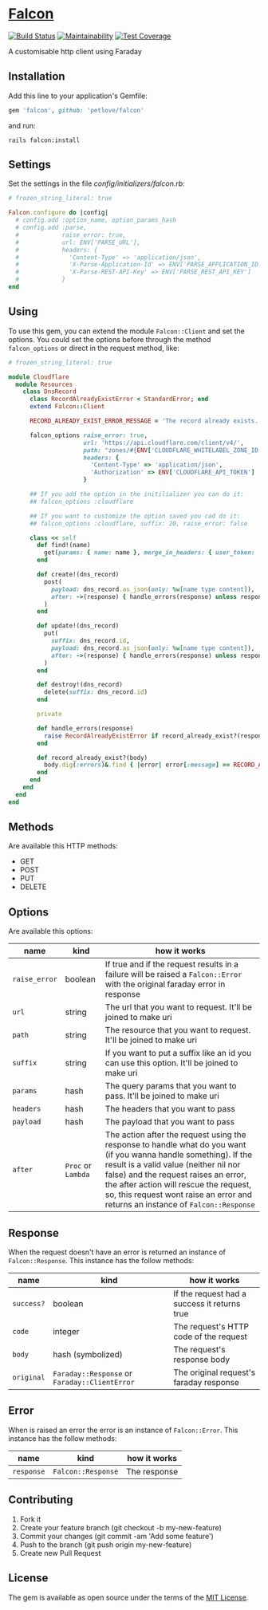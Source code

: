 # [Falcon][gem_page]

[![Build Status][travis_status_image]][travis_page]
[![Maintainability][code_climate_maintainability_image]][code_climate_maintainability_page]
[![Test Coverage][code_climate_test_coverage_image]][code_climate_test_coverage_page]

A customisable http client using Faraday

## Installation

Add this line to your application's Gemfile:

```ruby
gem 'falcon', github: 'petlove/falcon'
```

and run:

```
rails falcon:install
```

## Settings
Set the settings in the file _config/initializers/falcon.rb_:

```ruby
# frozen_string_literal: true

Falcon.configure do |config|
  # config.add :option_name, option_params_hash
  # config.add :parse,
  #            raise_error: true,
  #            url: ENV['PARSE_URL'],
  #            headers: {
  #              'Content-Type' => 'application/json',
  #              'X-Parse-Application-Id' => ENV['PARSE_APPLICATION_ID'],
  #              'X-Parse-REST-API-Key' => ENV['PARSE_REST_API_KEY']
  #            }
end
```

## Using

To use this gem, you can extend the module `Falcon::Client` and set the options. You could set the options before through the method `falcon_options` or direct in the request method, like:

```ruby
# frozen_string_literal: true

module Cloudflare
  module Resources
    class DnsRecord
      class RecordAlreadyExistError < StandardError; end
      extend Falcon::Client

      RECORD_ALREADY_EXIST_ERROR_MESSAGE = 'The record already exists.'

      falcon_options raise_error: true,
                     url: 'https://api.cloudflare.com/client/v4/',
                     path: "zones/#{ENV['CLOUDFLARE_WHITELABEL_ZONE_ID']}/dns_records",
                     headers: {
                       'Content-Type' => 'application/json',
                       'Authorization' => ENV['CLOUDFLARE_API_TOKEN']
                     }

      ## If you add the option in the initilializer you can do it:
      ## falcon_options :cloudflare

      ## If you want to customize the option saved you cad do it:
      ## falcon_options :cloudflare, suffix: 20, raise_error: false

      class << self
        def find!(name)
          get(params: { name: name }, merge_in_headers: { user_token: 'blablabla' })
        end

        def create!(dns_record)
          post(
            payload: dns_record.as_json(only: %w[name type content]),
            after: ->(response) { handle_errors(response) unless response.success? }
          )
        end

        def update!(dns_record)
          put(
            suffix: dns_record.id,
            payload: dns_record.as_json(only: %w[name type content]),
            after: ->(response) { handle_errors(response) unless response.success? }
          )
        end

        def destroy!(dns_record)
          delete(suffix: dns_record.id)
        end

        private

        def handle_errors(response)
          raise RecordAlreadyExistError if record_already_exist?(response.body)
        end

        def record_already_exist?(body)
          body.dig(:errors)&.find { |error| error[:message] == RECORD_ALREADY_EXIST_ERROR_MESSAGE }
        end
      end
    end
  end
end
```

## Methods

Are available this HTTP methods:
* GET
* POST
* PUT
* DELETE

## Options

Are available this options:

| name | kind | how it works |
|------|------|--------------|
| `raise_error` | boolean | If true and if the request results in a failure will be raised a `Falcon::Error` with the original faraday error in response |
| `url` | string | The url that you want to request. It'll be joined to make uri |
| `path` | string | The resource that you want to request. It'll be joined to make uri |
| `suffix` | string | If you want to put a suffix like an id you can use this option. It'll be joined to make uri |
| `params` | hash | The query params that you want to pass. It'll be joined to make uri |
| `headers` | hash | The headers that you want to pass |
| `payload` | hash | The payload that you want to pass |
| `after` | `Proc` or `Lambda` | The action after the request using the response to handle what do you want (if you wanna handle something). If the result is a valid value (neither nil nor false) and the request raises an error, the after action will rescue the request, so, this request wont raise an error and returns an instance of `Falcon::Response` |

## Response

When the request doesn't have an error is returned an instance of `Falcon::Response`. This instance has the follow methods:

| name | kind | how it works |
|------|------|--------------|
| `success?` | boolean | If the request had a success it returns true |
| `code` | integer | The request's HTTP code of the request |
| `body` | hash (symbolized) | The request's response body |
| `original` | `Faraday::Response` or `Faraday::ClientError` | The original request's faraday response |

## Error

When is raised an error the error is an instance of `Falcon::Error`. This instance has the follow methods:

| name | kind | how it works |
|------|------|--------------|
| `response` | `Falcon::Response` | The response |

## Contributing

1. Fork it
2. Create your feature branch (git checkout -b my-new-feature)
3. Commit your changes (git commit -am 'Add some feature')
4. Push to the branch (git push origin my-new-feature)
5. Create new Pull Request

## License

The gem is available as open source under the terms of the [MIT License][mit_license_page].

[gem_page]: https://github.com/petlove/falcon
[code_of_conduct_page]: https://github.com/petlove/falcon/blob/master/CODE_OF_CONDUCT.md
[mit_license_page]: https://opensource.org/licenses/MIT
[contributor_convenant_page]: http://contributor-covenant.org
[travis_status_image]: https://travis-ci.org/petlove/falcon.svg?branch=master
[travis_page]: https://travis-ci.org/petlove/falcon
[code_climate_maintainability_image]: https://api.codeclimate.com/v1/badges/18ea24b096655a4f44c6/maintainability
[code_climate_maintainability_page]: https://codeclimate.com/github/petlove/falcon/maintainability
[code_climate_test_coverage_image]: https://api.codeclimate.com/v1/badges/18ea24b096655a4f44c6/test_coverage
[code_climate_test_coverage_page]: https://codeclimate.com/github/petlove/falcon/test_coverage
